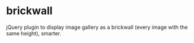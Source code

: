 brickwall
=========

jQuery plugin to display image gallery as a brickwall (every image with the same height), smarter.
